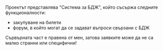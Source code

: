 Проектът представлява "Система за БДЖ", който съсържа следните функционалности:
- закупуване на билети
- форум, в който могат да се задават въпроси свързани с БДЖ

Сървърната част е правена от мен, затова заявките може да не са малко странни или специфични!
